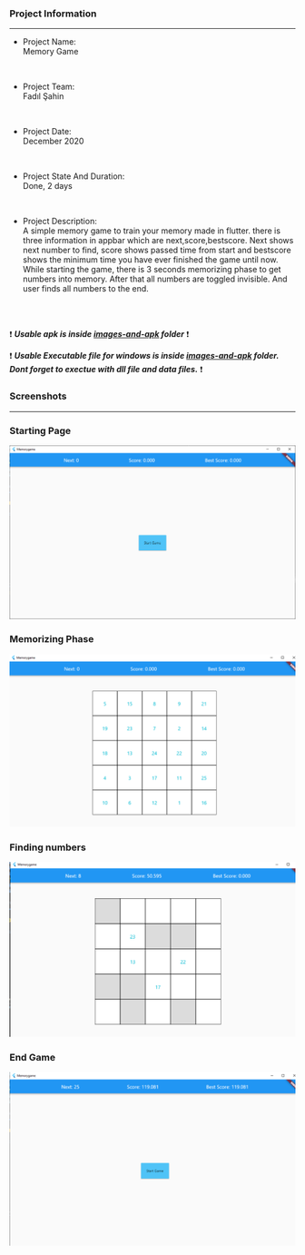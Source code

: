 ### Project Information
--- 
* Project Name: <br/>
Memory Game
<br>

* Project Team: <br/>
Fadıl Şahin
<br>

* Project Date: <br/>
December 2020
<br>

* Project State And Duration: <br/>
Done, 2 days
<br>

* Project Description: <br/>
A simple memory game to train your memory made in flutter. there is three information in appbar which are next,score,bestscore. Next shows next number to find, score shows passed time from start and bestscore shows the minimum time you have ever finished the game until now. While starting the game, there is 3 seconds memorizing phase to get numbers into memory. After that all numbers are toggled invisible. And user finds all numbers to the end.
<br/>
<br/>

:exclamation: ***Usable apk is inside [images-and-apk](images-and-apk/Memorygame.apk) folder*** :exclamation:

:exclamation: ***Usable Executable file for windows is inside [images-and-apk](images-and-apk/Memorygame.exe) folder. Dont forget to exectue with dll file and data files.*** :exclamation:


### Screenshots
---

### Starting Page 
![Start](./images-and-apk/1.png)

### Memorizing Phase

![Memorize](./images-and-apk/2.png)

### Finding numbers

![Find](./images-and-apk/3.png)

### End Game

![End](./images-and-apk/4.png)



